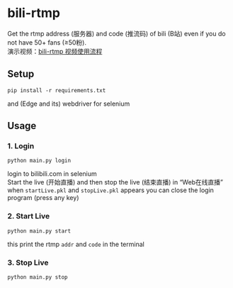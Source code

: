 # bili-rtmp

Get the rtmp address (服务器) and code (推流码) of bili (B站) even if you do not have 50+ fans (≥50粉).  
演示视频：[bili-rtmp 视频使用流程](https://www.bilibili.com/video/BV1VRhme8ECp)
## Setup
```
pip install -r requirements.txt
```
and (Edge and its) webdriver for selenium

## Usage
### 1. Login
```
python main.py login
```
login to bilibili.com in selenium  
Start the live (开始直播) and then stop the live (结束直播) in “Web在线直播”  
when `startLive.pkl` and `stopLive.pkl` appears you can close the login program (press any key)

### 2. Start Live
```
python main.py start
```
this print the rtmp `addr` and `code` in the terminal

### 3. Stop Live
```
python main.py stop
```
